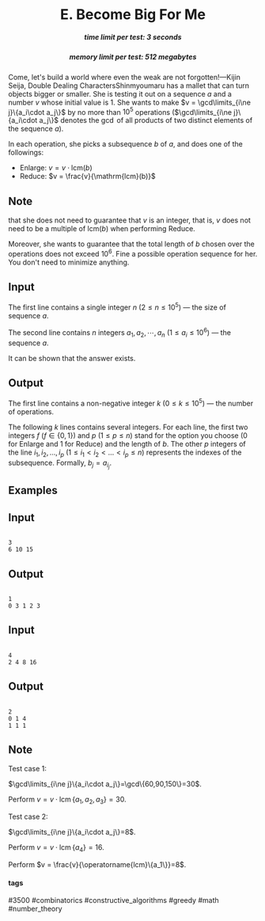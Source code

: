 <h1 style='text-align: center;'> E. Become Big For Me</h1>

<h5 style='text-align: center;'>time limit per test: 3 seconds</h5>
<h5 style='text-align: center;'>memory limit per test: 512 megabytes</h5>

Come, let's build a world where even the weak are not forgotten!—Kijin Seija, Double Dealing CharactersShinmyoumaru has a mallet that can turn objects bigger or smaller. She is testing it out on a sequence $a$ and a number $v$ whose initial value is $1$. She wants to make $v = \gcd\limits_{i\ne j}\{a_i\cdot a_j\}$ by no more than $10^5$ operations ($\gcd\limits_{i\ne j}\{a_i\cdot a_j\}$ denotes the $\gcd$ of all products of two distinct elements of the sequence $a$). 

In each operation, she picks a subsequence $b$ of $a$, and does one of the followings: 

* Enlarge: $v = v \cdot \mathrm{lcm}(b)$
* Reduce: $v = \frac{v}{\mathrm{lcm}(b)}$

## Note

 that she does not need to guarantee that $v$ is an integer, that is, $v$ does not need to be a multiple of $\mathrm{lcm}(b)$ when performing Reduce.

Moreover, she wants to guarantee that the total length of $b$ chosen over the operations does not exceed $10^6$. Fine a possible operation sequence for her. You don't need to minimize anything.

## Input

The first line contains a single integer $n$ ($2\leq n\leq 10^5$) — the size of sequence $a$.

The second line contains $n$ integers $a_1,a_2,\cdots,a_n$ ($1\leq a_i\leq 10^6$) — the sequence $a$.

It can be shown that the answer exists.

## Output

The first line contains a non-negative integer $k$ ($0\leq k\leq 10^5$) — the number of operations.

The following $k$ lines contains several integers. For each line, the first two integers $f$ ($f\in\{0,1\}$) and $p$ ($1\le p\le n$) stand for the option you choose ($0$ for Enlarge and $1$ for Reduce) and the length of $b$. The other $p$ integers of the line $i_1,i_2,\ldots,i_p$ ($1\le i_1<i_2<\ldots<i_p\le n$) represents the indexes of the subsequence. Formally, $b_j=a_{i_j}$.

## Examples

## Input


```

3
6 10 15

```
## Output


```

1
0 3 1 2 3

```
## Input


```

4
2 4 8 16

```
## Output


```

2
0 1 4
1 1 1

```
## Note

Test case 1:

$\gcd\limits_{i\ne j}\{a_i\cdot a_j\}=\gcd\{60,90,150\}=30$.

Perform $v = v\cdot \operatorname{lcm}\{a_1,a_2,a_3\}=30$.

Test case 2:

$\gcd\limits_{i\ne j}\{a_i\cdot a_j\}=8$.

Perform $v = v\cdot \operatorname{lcm}\{a_4\}=16$.

Perform $v = \frac{v}{\operatorname{lcm}\{a_1\}}=8$.



#### tags 

#3500 #combinatorics #constructive_algorithms #greedy #math #number_theory 